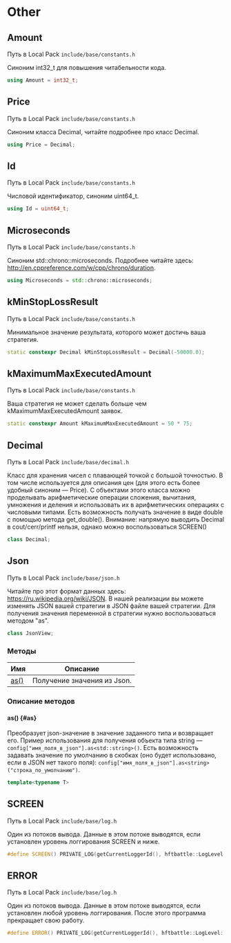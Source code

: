 # Other

## Amount

Путь в Local Pack `include/base/constants.h`

Синоним int32_t для повышения читабельности кода.

```c++
using Amount = int32_t;
```

## Price

Путь в Local Pack `include/base/constants.h`

Синоним класса Decimal, читайте подробнее про класс Decimal.

```c++
using Price = Decimal;
```

## Id

Путь в Local Pack `include/base/constants.h`

Числовой идентификатор, синоним uint64_t.

```c++
using Id = uint64_t;
```

## Microseconds

Путь в Local Pack `include/base/constants.h`

Синоним std::chrono::microseconds.
Подробнее читайте здесь: <http://en.cppreference.com/w/cpp/chrono/duration>.

```c++
using Microseconds = std::chrono::microseconds;
```

## kMinStopLossResult

Путь в Local Pack `include/base/constants.h`

Минимальное значение результата, которого может достичь ваша стратегия.

```c++
static constexpr Decimal kMinStopLossResult = Decimal(-50000.0);
```

## kMaximumMaxExecutedAmount

Путь в Local Pack `include/base/constants.h`

Ваша стратегия не может сделать больше чем kMaximumMaxExecutedAmount заявок.

```c++
static constexpr Amount kMaximumMaxExecutedAmount = 50 * 75;
```

## Decimal

Путь в Local Pack `include/base/decimal.h`

Класс для хранения чисел с плавающей точкой с большой точностью.
В том числе используется для описания цен (для этого есть более удобный синоним — Price).
С объектами этого класса можно проделывать арифметические операции сложения, вычитания, умножения и деления и использовать их в арифметических операциях с числовыми типами.
Есть возможность получать значение в виде double с помощью метода get_double().
Внимание: напрямую выводить Decimal в cout/cerr/printf нельзя, однако можно воспользоваться SCREEN()

```c++
class Decimal;
```

## Json

Путь в Local Pack `include/base/json.h`

Читайте про этот формат данных здесь: <https://ru.wikipedia.org/wiki/JSON>.
В нашей реализации вы можете изменять JSON вашей стратегии в JSON файле вашей стратегии.
Для получения значения переменной в стратегии нужно воспользоваться методом "as".

```c++
class JsonView;
```

### Методы

| Имя | Описание |
| --- | --- |
| [as()](#as) | Получение значения из Json. |

### Описание методов

#### as() {#as}

Преобразует json-значение в значение заданного типа и возвращает его.
Пример использования для получения объекта типа string — `config["имя_поля_в_json"].as<std::string>()`.
Есть возможность задавать значение по умолчанию в скобках (оно будет использовано, если в JSON нет такого поля):
`config["имя_поля_в_json"].as<string>("строка_по_умолчанию")`.

```c++
template<typename T>
```

## SCREEN

Путь в Local Pack `include/base/log.h`

Один из потоков вывода.
Данные в этом потоке выводятся, если установлен уровень логгирования SCREEN и ниже.

```c++
#define SCREEN() PRIVATE_LOG(getCurrentLoggerId(), hftbattle::LogLevel::Screen)
```

## ERROR

Путь в Local Pack `include/base/log.h`

Один из потоков вывода.
Данные в этом потоке выводятся, если установлен любой уровень логгирования.
После этого программа прекращает свою работу.

```c++
#define ERROR() PRIVATE_LOG(getCurrentLoggerId(), hftbattle::LogLevel::Error)
```
